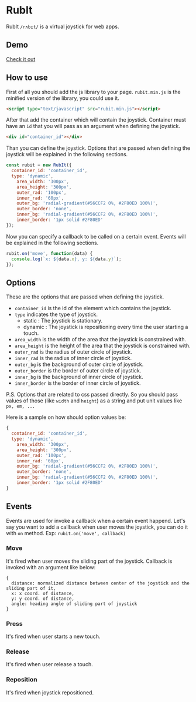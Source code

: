# RubIt

RubIt `/rʌbɪt/` is a virtual joystick for web apps.

## Demo

[Check it out](https://dolmushcu.github.io/RubIt/)

## How to use

First of all you should add the js library to your page. `rubit.min.js` is the minified version of the library, you could use it.

```html
<script type="text/javascript" src="rubit.min.js"></script>
```

After that add the container which will contain the joystick. Container must have an `id` that you will pass as an argument when defining the joystick.

```html
<div id="container_id"></div>
```

Than you can define the joystick. Options that are passed when defining the joystick will be explained in the following sections.

```javascript
const rubit = new RubIt({
  container_id: 'container_id',
  type: 'dynamic',
	area_width: '300px',
	area_height: '300px',
	outer_rad: '100px',
	inner_rad: '60px',
	outer_bg: 'radial-gradient(#56CCF2 0%, #2F80ED 100%)',
	outer_border: 'none',
	inner_bg: 'radial-gradient(#56CCF2 0%, #2F80ED 100%)',
	inner_border: '1px solid #2F80ED'
});
```

Now you can specify a callback to be called on a certain event. Events will be explained in the following sections.

```javascript
rubit.on('move', function(data) {
  console.log(`x: ${data.x}, y: ${data.y}`);
});
```

## Options
These are the options that are passed when defining the joystick.

- `container_id` is the id of the element which contains the joystick.
- `type` indicates the type of joystick.
    - static : The joystick is stationary.
    - dynamic : The joystick is repositioning every time the user starting a touch. 
- `area_width` is the width of the area that the joystick is constrained with.
- `area_height` is the height of the area that the joystick is constrained with.
- `outer_rad` is the radius of outer circle of joystick.
- `inner_rad` is the radius of inner circle of joystick.
- `outer_bg` is the background of outer circle of joystick.
- `outer_border` is the border of outer circle of joystick.
- `inner_bg` is the background of inner circle of joystick.
- `inner_border` is the border of inner circle of joystick.

P.S. Options that are related to css passed directly. So you should pass values of those (like `width` and `height`) as a string and put unit values like `px, em, ...`

Here is a sample on how should option values be:

```javascript
{
  container_id: 'container_id',
  type: 'dynamic',
	area_width: '300px',
	area_height: '300px',
	outer_rad: '100px',
	inner_rad: '60px',
	outer_bg: 'radial-gradient(#56CCF2 0%, #2F80ED 100%)',
	outer_border: 'none',
	inner_bg: 'radial-gradient(#56CCF2 0%, #2F80ED 100%)',
	inner_border: '1px solid #2F80ED'
}
```

## Events
Events are used for invoke a callback when a certain event happend. Let's say you want to add a callback when user moves the joystick, you can do it with `on` method. Exp: `rubit.on('move', callback)`

### Move
It's fired when user moves the sliding part of the joystick. Callback is invoked with an argument like below:
```
{
  distance: normalized distance between center of the joystick and the sliding part of it,
  x: x coord. of distance,
  y: y coord. of distance,
  angle: heading angle of sliding part of joystick
}
```

### Press
It's fired when user starts a new touch.

### Release
It's fired when user release a touch.

### Reposition
It's fired when joystick repositioned.